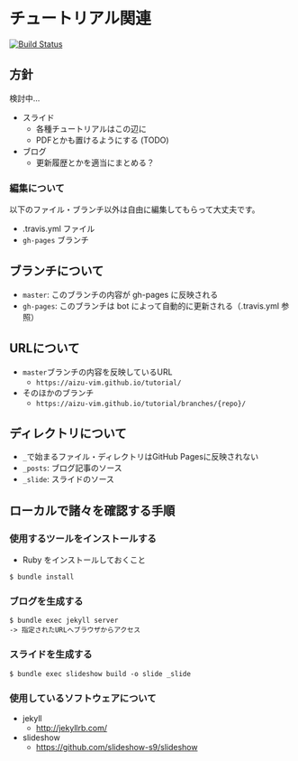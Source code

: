 # チュートリアル関連

[![Build Status](https://travis-ci.org/aizu-vim/tutorial.svg?branch=wip%2Ftravis)](https://travis-ci.org/aizu-vim/tutorial)

## 方針

検討中...

* スライド
  * 各種チュートリアルはこの辺に
  * PDFとかも置けるようにする (TODO)
* ブログ
  * 更新履歴とかを適当にまとめる？

### 編集について

以下のファイル・ブランチ以外は自由に編集してもらって大丈夫です。

* .travis.yml ファイル
* `gh-pages` ブランチ

## ブランチについて

* `master`: このブランチの内容が gh-pages に反映される
* `gh-pages`: このブランチは bot によって自動的に更新される（.travis.yml 参照）

## URLについて

* `master`ブランチの内容を反映しているURL
  * `https://aizu-vim.github.io/tutorial/`
* そのほかのブランチ
  * `https://aizu-vim.github.io/tutorial/branches/{repo}/`


## ディレクトリについて

* `_`で始まるファイル・ディレクトリはGitHub Pagesに反映されない
* `_posts`: ブログ記事のソース
* `_slide`: スライドのソース

## ローカルで諸々を確認する手順

### 使用するツールをインストールする

* Ruby をインストールしておくこと

```
$ bundle install
```

### ブログを生成する

```
$ bundle exec jekyll server
-> 指定されたURLへブラウザからアクセス
```


### スライドを生成する

```
$ bundle exec slideshow build -o slide _slide
```


### 使用しているソフトウェアについて

* jekyll
  * http://jekyllrb.com/
* slideshow
  * https://github.com/slideshow-s9/slideshow

